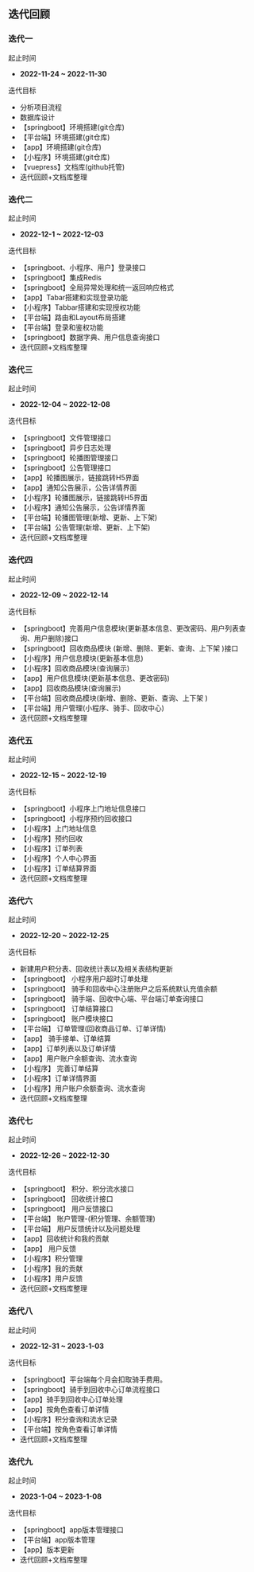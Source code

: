 ## 迭代回顾

### 迭代一

起止时间

+ **2022-11-24 ~ 2022-11-30**

迭代目标

- 分析项目流程
- 数据库设计
- 【springboot】环境搭建(git仓库)
- 【平台端】环境搭建(git仓库)
- 【app】环境搭建(git仓库)
- 【小程序】环境搭建(git仓库)
- 【vuepress】文档库(github托管)
- 迭代回顾+文档库整理



### 迭代二

起止时间

+ **2022-12-1 ~ 2022-12-03**

迭代目标

- 【springboot、小程序、用户】登录接口
- 【springboot】集成Redis
- 【springboot】全局异常处理和统一返回响应格式
- 【app】Tabar搭建和实现登录功能
- 【小程序】Tabbar搭建和实现授权功能
- 【平台端】路由和Layout布局搭建
- 【平台端】登录和鉴权功能
- 【springboot】数据字典、用户信息查询接口
- 迭代回顾+文档库整理



### 迭代三

起止时间

+ **2022-12-04 ~ 2022-12-08**

迭代目标

- 【springboot】文件管理接口
- 【springboot】异步日志处理
- 【springboot】轮播图管理接口
- 【springboot】公告管理接口
- 【app】轮播图展示，链接跳转H5界面
- 【app】通知公告展示，公告详情界面
- 【小程序】轮播图展示，链接跳转H5界面
- 【小程序】通知公告展示，公告详情界面
- 【平台端】轮播图管理(新增、更新、上下架)
- 【平台端】公告管理(新增、更新、上下架)
- 迭代回顾+文档库整理



### 迭代四

起止时间

+ **2022-12-09 ~ 2022-12-14**

迭代目标

- 【springboot】完善用户信息模块(更新基本信息、更改密码、用户列表查询、用户删除)接口
- 【springboot】回收商品模块 (新增、删除、更新、查询、上下架 )接口
- 【小程序】用户信息模块(更新基本信息)
- 【小程序】回收商品模块(查询展示)
- 【app】用户信息模块(更新基本信息、更改密码)
- 【app】回收商品模块(查询展示)
- 【平台端】回收商品模块(新增、删除、更新、查询、上下架 )
- 【平台端】用户管理(小程序、骑手、回收中心)
- 迭代回顾+文档库整理



### 迭代五

起止时间

+ **2022-12-15 ~ 2022-12-19**

迭代目标

+ 【springboot】小程序上门地址信息接口
+ 【springboot】小程序预约回收接口
+ 【小程序】上门地址信息
+ 【小程序】预约回收
+ 【小程序】订单列表
+ 【小程序】个人中心界面
+ 【小程序】订单结算界面
+ 迭代回顾+文档库整理



### 迭代六

起止时间

+ **2022-12-20 ~ 2022-12-25**

迭代目标

+ 新建用户积分表、回收统计表以及相关表结构更新
+ 【springboot】 小程序用户超时订单处理
+ 【springboot】 骑手和回收中心注册账户之后系统默认充值余额
+ 【springboot】 骑手端、回收中心端、平台端订单查询接口
+ 【springboot】 订单结算接口
+ 【springboot】 账户模块接口
+ 【平台端】 订单管理(回收商品订单、订单详情)
+ 【app】 骑手接单、订单结算
+ 【app】订单列表以及订单详情
+ 【app】用户账户余额查询、流水查询
+ 【小程序】 完善订单结算
+ 【小程序】订单详情界面
+ 【小程序】用户账户余额查询、流水查询
+ 迭代回顾+文档库整理



### 迭代七

起止时间

+ **2022-12-26 ~ 2022-12-30**

迭代目标

+ 【springboot】 积分、积分流水接口
+ 【springboot】 回收统计接口
+ 【springboot】 用户反馈接口
+ 【平台端】 账户管理-(积分管理、余额管理)
+ 【平台端】 用户反馈统计以及问题处理
+ 【app】回收统计和我的贡献
+ 【app】 用户反馈
+ 【小程序】积分管理
+ 【小程序】我的贡献
+ 【小程序】用户反馈
+ 迭代回顾+文档库整理



### 迭代八

起止时间

+ **2022-12-31 ~ 2023-1-03**

迭代目标

+ 【springboot】平台端每个月会扣取骑手费用。
+ 【springboot】骑手到回收中心订单流程接口
+ 【app】骑手到回收中心订单处理
+ 【app】按角色查看订单详情
+ 【小程序】积分查询和流水记录
+ 【平台端】按角色查看订单详情
+ 迭代回顾+文档库整理



### 迭代九

起止时间

+ **2023-1-04 ~ 2023-1-08**

迭代目标

+ 【springboot】app版本管理接口
+ 【平台端】app版本管理
+ 【app】版本更新
+ 迭代回顾+文档库整理
